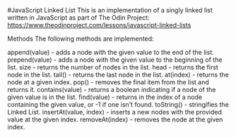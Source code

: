 #JavaScript Linked List
This is an implementation of a singly linked list written in JavaScript as part of The Odin Project: 
https://www.theodinproject.com/lessons/javascript-linked-lists

Methods
The following methods are implemented:

append(value) - adds a node with the given value to the end of the list.
prepend(value) - adds a node with the given value to the beginning of the list.
size - returns the number of nodes in the list.
head - returns the first node in the list.
tail() - returns the last node in the list.
at(index) - returns the node at a given index.
pop() - removes the final item from the list and returns it.
contains(value) - returns a boolean indicating if a node of the given value is in the list.
find(value) - returns in the index of a node containing the given value, or -1 if one isn't found.
toString() - stringifies the Linked List.
insertAt(value, index) - inserts a new nodes with the provided value at the given index.
removeAt(index) - removes the node at the given index.
